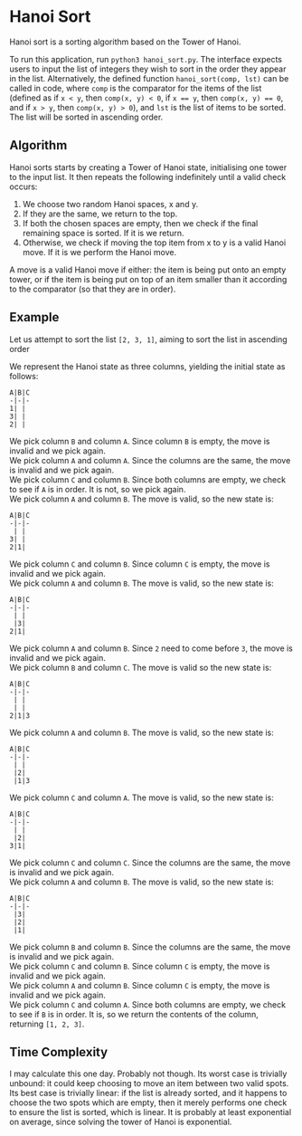 
# Hanoi Sort

Hanoi sort is a sorting algorithm based on the Tower of Hanoi.

To run this application, run `python3 hanoi_sort.py`. The interface expects users to input the list of integers they wish to sort in the order they appear in the list.
Alternatively, the defined function `hanoi_sort(comp, lst)` can be called in code, where `comp` is the comparator for the items of the list (defined as if `x < y`, then `comp(x, y) < 0`, if `x == y`, then `comp(x, y) == 0`, and if `x > y`, then `comp(x, y) > 0`), and `lst` is the list of items to be sorted. The list will be sorted in ascending order.

## Algorithm

Hanoi sorts starts by creating a Tower of Hanoi state, initialising one tower to the input list. It then repeats the following indefinitely until a valid check occurs:

1) We choose two random Hanoi spaces, x and y.
2) If they are the same, we return to the top.
3) If both the chosen spaces are empty, then we check if the final remaining space is sorted. If it is we return.
4) Otherwise, we check if moving the top item from x to y is a valid Hanoi move. If it is we perform the Hanoi move.

A move is a valid Hanoi move if either: the item is being put onto an empty tower, or if the item is being put on top of an item smaller than it according to the comparator (so that they are in order).

## Example

Let us attempt to sort the list `[2, 3, 1]`, aiming to sort the list in ascending order

We represent the Hanoi state as three columns, yielding the initial state as follows:
```
A|B|C
-|-|-
1| | 
3| | 
2| | 
```
We pick column `B` and column `A`. Since column `B` is empty, the move is invalid and we pick again.  
We pick column `A` and column `A`. Since the columns are the same, the move is invalid and we pick again.  
We pick column `C` and column `B`. Since both columns are empty, we check to see if `A` is in order. It is not, so we pick again.  
We pick column `A` and column `B`. The move is valid, so the new state is:
```
A|B|C
-|-|-
 | | 
3| | 
2|1| 
```
We pick column `C` and column `B`. Since column `C` is empty, the move is invalid and we pick again.  
We pick column `A` and column `B`. The move is valid, so the new state is:
```
A|B|C
-|-|-
 | | 
 |3| 
2|1| 
```
We pick column `A` and column `B`. Since `2` need to come before `3`, the move is invalid and we pick again.  
We pick column `B` and column `C`. The move is valid so the new state is:
```
A|B|C
-|-|-
 | | 
 | | 
2|1|3 
```
We pick column `A` and column `B`. The move is valid, so the new state is:
```
A|B|C
-|-|-
 | | 
 |2| 
 |1|3 
```
We pick column `C` and column `A`. The move is valid, so the new state is:
```
A|B|C
-|-|-
 | | 
 |2| 
3|1|
```
We pick column `C` and column `C`. Since the columns are the same, the move is invalid and we pick again.  
We pick column `A` and column `B`. The move is valid, so the new state is:
```
A|B|C
-|-|-
 |3| 
 |2| 
 |1|
```
We pick column `B` and column `B`. Since the columns are the same, the move is invalid and we pick again.  
We pick column `C` and column `B`. Since column `C` is empty, the move is invalid and we pick again.  
We pick column `A` and column `B`. Since column `C` is empty, the move is invalid and we pick again.  
We pick column `C` and column `A`. Since both columns are empty, we check to see if `B` is in order. It is, so we return the contents of the column, returning `[1, 2, 3]`.  

## Time Complexity

I may calculate this one day. Probably not though. Its worst case is trivially unbound: it could keep choosing to move an item between two valid spots. Its best case is trivially linear: if the list is already sorted, and it happens to choose the two spots which are empty, then it merely performs one check to ensure the list is sorted, which is linear. It is probably at least exponential on average, since solving the tower of Hanoi is exponential.
